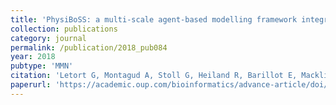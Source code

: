 ```yaml
---
title: 'PhysiBoSS: a multi-scale agent-based modelling framework integrating physical dimension and cell signalling'
collection: publications
category: journal
permalink: /publication/2018_pub084
year: 2018
pubtype: 'MMN'
citation: 'Letort G, Montagud A, Stoll G, Heiland R, Barillot E, Macklin P, Zinovyev A, Calzone L. <a href="https://academic.oup.com/bioinformatics/advance-article/doi/10.1093/bioinformatics/bty766/5087713">PhysiBoSS: a multi-scale agent-based modelling framework integrating physical dimension and cell signalling</a>. <i>Bioinformatics</i>. 2018 Aug 30. doi: 10.1093/bioinformatics/bty766.'
paperurl: 'https://academic.oup.com/bioinformatics/advance-article/doi/10.1093/bioinformatics/bty766/5087713'
---
```

